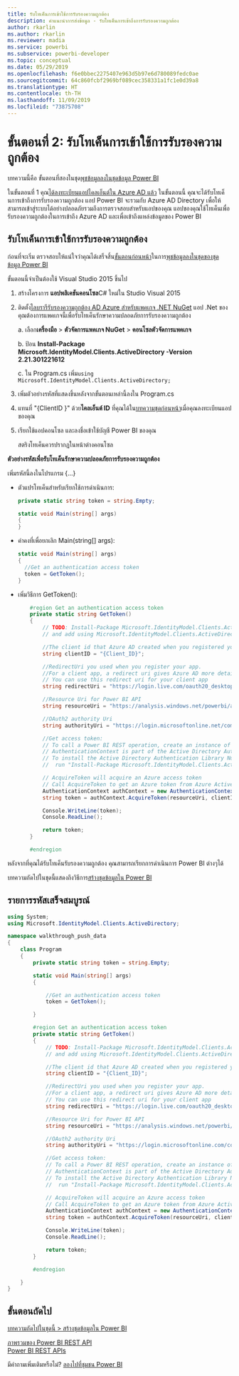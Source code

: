 ```yaml
---
title: รับโทเค็นการเข้าใช้การรับรองความถูกต้อง
description: คำแนะนำการส่งข้อมูล - รับโทเค็นการเข้าถึงการรับรองความถูกต้อง
author: rkarlin
ms.author: rkarlin
ms.reviewer: madia
ms.service: powerbi
ms.subservice: powerbi-developer
ms.topic: conceptual
ms.date: 05/29/2019
ms.openlocfilehash: f6e0bbec2275407e963d5b97e6d780089fedc0ae
ms.sourcegitcommit: 64c860fcbf2969bf089cec358331a1fc1e0d39a8
ms.translationtype: HT
ms.contentlocale: th-TH
ms.lasthandoff: 11/09/2019
ms.locfileid: "73875708"
---
```

# <a name="step-2-get-an-authentication-access-token"></a>ขั้นตอนที่ 2: รับโทเค็นการเข้าใช้การรับรองความถูกต้อง

บทความนี้คือ ขั้นตอนที่สองในชุด[พุชข้อมูลลงในชุดข้อมูล Power BI](walkthrough-push-data.md)

ในขั้นตอนที่ 1 คุณ[ได้ลงทะเบียนแอปไคลเอ็นต์ใน Azure AD แล้ว](walkthrough-push-data-register-app-with-azure-ad.md) ในขั้นตอนนี้ คุณจะได้รับโทเค็นการเข้าถึงการรับรองความถูกต้อง แอป Power BI จะรวมกับ Azure AD Directory เพื่อให้สามารถเข้าสู่ระบบได้อย่างปลอดภัยรวมถึงการตรวจสอบสำหรับแอปของคุณ แอปของคุณใช้โทเค็นเพื่อรับรองความถูกต้องในการเข้าถึง Azure AD และเพื่อเข้าถึงแหล่งข้อมูลของ Power BI

## <a name="get-an-authentication-access-token"></a>รับโทเค็นการเข้าใช้การรับรองความถูกต้อง

ก่อนที่จะเริ่ม ตรวจสอบให้แน่ใจว่าคุณได้เสร็จสิ้น[ขั้นตอนก่อนหน้า](walkthrough-push-data-register-app-with-azure-ad.md)ในการ[พุชข้อมูลลงในชุดของชุดข้อมูล Power BI](walkthrough-push-data.md) 

ขั้นตอนนี้จำเป็นต้องใช้ Visual Studio 2015 ขึ้นไป

1. สร้างโครงการ **แอปพลิเคชันคอนโซล**C# ใหม่ใน Studio Visual 2015

2. ติดตั้ง[ไลบรารีรับรองความถูกต้อง AD Azure สำหรับแพคเกจ .NET NuGet](https://www.nuget.org/packages/Microsoft.IdentityModel.Clients.ActiveDirectory/2.22.302111727) แอป .Net ของคุณต้องการแพคเกจนี้เพื่อรับโทเค็นรักษาความปลอดภัยการรับรองความถูกต้อง 

     a. เลือก**เครื่องมือ** > **ตัวจัดการแพคเกจ NuGet** > **คอนโซลตัวจัดการแพคเกจ**

     b. ป้อน **Install-Package Microsoft.IdentityModel.Clients.ActiveDirectory -Version 2.21.301221612**

     c. ใน Program.cs เพิ่ม`using Microsoft.IdentityModel.Clients.ActiveDirectory;`

3. เพิ่มตัวอย่างรหัสที่แสดงขึ้นหลังจากขั้นตอนเหล่านี้ลงใน Program.cs

4. แทนที่ "{ClientID }" ด้วย**ไคลเอ็นต์ ID** ที่คุณได้ใน[บทความชุดก่อนหน้า](walkthrough-push-data-register-app-with-azure-ad.md)เมื่อคุณลงทะเบียนแอปของคุณ

5. เรียกใช้แอปคอนโซล และลงชื่อเข้าใช้บัญชี Power BI ของคุณ 

   สตริงโทเค็นควรปรากฏในหน้าต่างคอนโซล

**ตัวอย่างรหัสเพื่อรับโทเค็นรักษาความปลอดภัยการรับรองความถูกต้อง**

เพิ่มรหัสนี้ลงในโปรแกรม {...}

* ตัวแปรโทเค็นสำหรับเรียกใช้การดำเนินการ: 
  
  ```csharp
  private static string token = string.Empty;
  
  static void Main(string[] args)
  {
  }
  ```
* ค่าคงที่เพื่อยกเลิก Main(string[] args):
  
  ```csharp
  static void Main(string[] args)
  {
    //Get an authentication access token
    token = GetToken();
  }
  ```
* เพิ่มวิธีการ GetToken():

```csharp
       #region Get an authentication access token
       private static string GetToken()
       {
           // TODO: Install-Package Microsoft.IdentityModel.Clients.ActiveDirectory -Version 2.21.301221612
           // and add using Microsoft.IdentityModel.Clients.ActiveDirectory

           //The client id that Azure AD created when you registered your client app.
           string clientID = "{Client_ID}";

           //RedirectUri you used when you register your app.
           //For a client app, a redirect uri gives Azure AD more details on the application that it will authenticate.
           // You can use this redirect uri for your client app
           string redirectUri = "https://login.live.com/oauth20_desktop.srf";

           //Resource Uri for Power BI API
           string resourceUri = "https://analysis.windows.net/powerbi/api";

           //OAuth2 authority Uri
           string authorityUri = "https://login.microsoftonline.net/common/";

           //Get access token:
           // To call a Power BI REST operation, create an instance of AuthenticationContext and call AcquireToken
           // AuthenticationContext is part of the Active Directory Authentication Library NuGet package
           // To install the Active Directory Authentication Library NuGet package in Visual Studio,
           //  run "Install-Package Microsoft.IdentityModel.Clients.ActiveDirectory" from the nuget Package Manager Console.

           // AcquireToken will acquire an Azure access token
           // Call AcquireToken to get an Azure token from Azure Active Directory token issuance endpoint
           AuthenticationContext authContext = new AuthenticationContext(authorityUri);
           string token = authContext.AcquireToken(resourceUri, clientID, new Uri(redirectUri)).AccessToken;

           Console.WriteLine(token);
           Console.ReadLine();

           return token;
       }

       #endregion
```

หลังจากที่คุณได้รับโทเค็นรับรองความถูกต้อง คุณสามารถเรียกการดำเนินการ Power BI ต่างๆได้

บทความถัดไปในชุดนี้แสดงถึงวิธีการ[สร้างชุดข้อมูลใน Power BI](walkthrough-push-data-create-dataset.md)


## <a name="complete-code-listing"></a>รายการรหัสเสร็จสมบูรณ์

```csharp
using System;
using Microsoft.IdentityModel.Clients.ActiveDirectory;

namespace walkthrough_push_data
{
    class Program
    {
        private static string token = string.Empty;

        static void Main(string[] args)
        {

            //Get an authentication access token
            token = GetToken();

        }

        #region Get an authentication access token
        private static string GetToken()
        {
            // TODO: Install-Package Microsoft.IdentityModel.Clients.ActiveDirectory -Version 2.21.301221612
            // and add using Microsoft.IdentityModel.Clients.ActiveDirectory

            //The client id that Azure AD created when you registered your client app.
            string clientID = "{Client_ID}";

            //RedirectUri you used when you register your app.
            //For a client app, a redirect uri gives Azure AD more details on the application that it will authenticate.
            // You can use this redirect uri for your client app
            string redirectUri = "https://login.live.com/oauth20_desktop.srf";

            //Resource Uri for Power BI API
            string resourceUri = "https://analysis.windows.net/powerbi/api";

            //OAuth2 authority Uri
            string authorityUri = "https://login.microsoftonline.com/common/";

            //Get access token:
            // To call a Power BI REST operation, create an instance of AuthenticationContext and call AcquireToken
            // AuthenticationContext is part of the Active Directory Authentication Library NuGet package
            // To install the Active Directory Authentication Library NuGet package in Visual Studio,
            //  run "Install-Package Microsoft.IdentityModel.Clients.ActiveDirectory" from the nuget Package Manager Console.

            // AcquireToken will acquire an Azure access token
            // Call AcquireToken to get an Azure token from Azure Active Directory token issuance endpoint
            AuthenticationContext authContext = new AuthenticationContext(authorityUri);
            string token = authContext.AcquireToken(resourceUri, clientID, new Uri(redirectUri)).AccessToken;

            Console.WriteLine(token);
            Console.ReadLine();

            return token;
        }

        #endregion

    }
}
```



## <a name="next-steps"></a>ขั้นตอนถัดไป

[บทความถัดไปในชุดนี้ > สร้างชุดข้อมูลใน Power BI](walkthrough-push-data-create-dataset.md)

[ภาพรวมของ Power BI REST API](overview-of-power-bi-rest-api.md)  
[Power BI REST APIs](https://docs.microsoft.com/rest/api/power-bi/)  

มีคำถามเพิ่มเติมหรือไม่? [ลองไปที่ชุมชน Power BI](https://community.powerbi.com/)